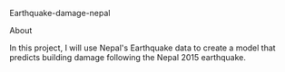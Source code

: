 Earthquake-damage-nepal

About

In this project, I will use Nepal's Earthquake data to create a model that predicts building damage following the Nepal 2015 earthquake.

